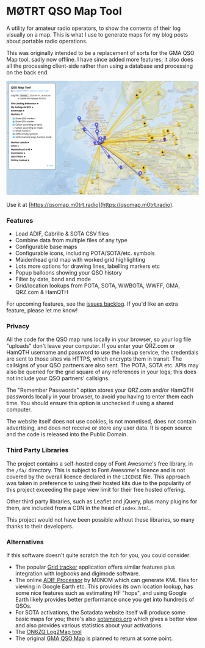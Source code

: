 # MØTRT QSO Map Tool

A utility for amateur radio operators, to show the contents of their log visually on a map. This is what I use to generate maps for my blog posts about portable radio operations.

This was originally intended to be a replacement of sorts for the GMA QSO Map tool, sadly now offline. I have since added more features; it also does all the processing client-side rather than using a database and processing on the back end.

![Screenshot](/img/screenshot.png)

Use it at [https://qsomap.m0trt.radio](https://qsomap.m0trt.radio).

### Features

* Load ADIF, Cabrillo & SOTA CSV files
* Combine data from multiple files of any type
* Configurable base maps
* Configurable icons, including POTA/SOTA/etc. symbols
* Maidenhead grid map with worked grid highlighting
* Lots more options for drawing lines, labelling markers etc
* Popup balloons showing your QSO history
* Filter by date, band and mode
* Grid/location lookups from POTA, SOTA, WWBOTA, WWFF, GMA, QRZ.com & HamQTH

For upcoming features, see the [issues backlog](https://github.com/ianrenton/qsomap/issues). If you'd like an extra feature, please let me know!

### Privacy

All the code for the QSO map runs locally in your browser, so your log file "uploads" don't leave your computer. If you enter your QRZ.com or HamQTH username and password to use the lookup service, the credentials are sent to those sites via HTTPS, which encrypts them in transit. The callsigns of your QSO partners are also sent. The POTA, SOTA etc. APIs may also be queried for the grid square of any references in your logs; this does not include your QSO partners' callsigns.

The "Remember Passwords" option stores your QRZ.com and/or HamQTH passwords locally in your browser, to avoid you having to enter them each time. You should ensure this option is unchecked if using a shared computer.

The website itself does not use cookies, is not monetised, does not contain advertising, and does not receive or store any user data. It is open source and the code is released into the Public Domain.

### Third Party Libraries

The project contains a self-hosted copy of Font Awesome's free library, in the `/fa/` directory. This is subject to Font Awesome's licence and is not covered by the overall licence declared in the `LICENSE` file. This approach was taken in preference to using their hosted kits due to the popularity of this project exceeding the page view limit for their free hosted offering.

Other third party libraries, such as Leaflet and jQuery, plus many plugins for them, are included from a CDN in the head of `index.html`.

This project would not have been possible without these libraries, so many thanks to their developers.

### Alternatives

If this software doesn't quite scratch the itch for you, you could consider:

* The popular [Grid tracker](https://gridtracker.org/) application offers similar features plus integration with logbooks and digimode software.
* The online [ADIF Processor](https://www.adif.uk/) by M0NOM which can generate KML files for viewing in Google Earth etc. This provides its own location lookup, has some nice features such as estimating HF "hops", and using Google Earth likely provides better performance once you get into hundreds of QSOs.
* For SOTA activations, the Sotadata website itself will produce some basic maps for you; there's also [sotamaps.org](https://www.sotamaps.org/) which gives a better view and also provides various statistics about your activations.
* The [ON6ZQ Log2Map tool](https://on6zq.be/w/index.php/Log2Map/HomePage)
* The original [GMA QSO Map](http://qsomap.adventureradio.de/) is planned to return at some point.
